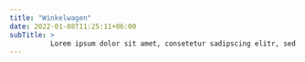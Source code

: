 ```yaml
---
title: "Winkelwagen"
date: 2022-01-08T11:25:11+06:00
subTitle: >
          Lorem ipsum dolor sit amet, consetetur sadipscing elitr, sed diam nonumy eirmod tempor invidunt ut labore et dolore magna aliquyam erat, sed diam voluptua. At vero eos accusam et justo duo dolores ea rebum Stet clita.
---
```


